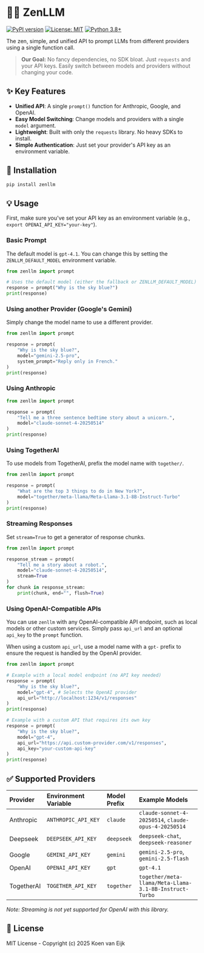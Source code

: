# 🧘‍♂️ ZenLLM

[![PyPI version](https://badge.fury.io/py/zenllm.svg)](https://badge.fury.io/py/zenllm)
[![License: MIT](https://img.shields.io/badge/License-MIT-yellow.svg)](https://opensource.org/licenses/MIT)
[![Python 3.8+](https://img.shields.io/badge/python-3.8+-blue.svg)](https://www.python.org/downloads/release/python-380/)

The zen, simple, and unified API to prompt LLMs from different providers using a single function call.

> **Our Goal:** No fancy dependencies, no SDK bloat. Just `requests` and your API keys. Easily switch between models and providers without changing your code.

## ✨ Key Features

- **Unified API**: A single `prompt()` function for Anthropic, Google, and OpenAI.
- **Easy Model Switching**: Change models and providers with a single `model` argument.
- **Lightweight**: Built with only the `requests` library. No heavy SDKs to install.
- **Simple Authentication**: Just set your provider's API key as an environment variable.

## 🚀 Installation

```bash
pip install zenllm
```

## 💡 Usage

First, make sure you've set your API key as an environment variable (e.g., `export OPENAI_API_KEY="your-key"`).

### Basic Prompt

The default model is `gpt-4.1`. You can change this by setting the `ZENLLM_DEFAULT_MODEL` environment variable.

```python
from zenllm import prompt

# Uses the default model (either the fallback or ZENLLM_DEFAULT_MODEL)
response = prompt("Why is the sky blue?")
print(response)
```

### Using another Provider (Google's Gemini)

Simply change the model name to use a different provider.

```python
from zenllm import prompt

response = prompt(
    "Why is the sky blue?",
    model="gemini-2.5-pro",
    system_prompt="Reply only in French."
)
print(response)
```

### Using Anthropic

```python
from zenllm import prompt

response = prompt(
    "Tell me a three sentence bedtime story about a unicorn.",
    model="claude-sonnet-4-20250514"
)
print(response)
```

### Using TogetherAI

To use models from TogetherAI, prefix the model name with `together/`.

```python
from zenllm import prompt

response = prompt(
    "What are the top 3 things to do in New York?",
    model="together/meta-llama/Meta-Llama-3.1-8B-Instruct-Turbo"
)
print(response)
```

### Streaming Responses

Set `stream=True` to get a generator of response chunks.

```python
from zenllm import prompt

response_stream = prompt(
    "Tell me a story about a robot.", 
    model="claude-sonnet-4-20250514", 
    stream=True
)
for chunk in response_stream:
    print(chunk, end="", flush=True)
```

### Using OpenAI-Compatible APIs

You can use `zenllm` with any OpenAI-compatible API endpoint, such as local models or other custom services. Simply pass `api_url` and an optional `api_key` to the `prompt` function.

When using a custom `api_url`, use a model name with a `gpt-` prefix to ensure the request is handled by the OpenAI provider.

```python
from zenllm import prompt

# Example with a local model endpoint (no API key needed)
response = prompt(
    "Why is the sky blue?",
    model="gpt-4", # Selects the OpenAI provider
    api_url="http://localhost:1234/v1/responses"
)
print(response)

# Example with a custom API that requires its own key
response = prompt(
    "Why is the sky blue?",
    model="gpt-4",
    api_url="https://api.custom-provider.com/v1/responses",
    api_key="your-custom-api-key"
)
print(response)
```

## ✅ Supported Providers

| Provider  | Environment Variable  | Model Prefix | Example Models                                       |
| :-------- | :-------------------- | :----------- | :--------------------------------------------------- |
| Anthropic | `ANTHROPIC_API_KEY`   | `claude`     | `claude-sonnet-4-20250514`, `claude-opus-4-20250514` |
| Deepseek  | `DEEPSEEK_API_KEY`    | `deepseek`   | `deepseek-chat`, `deepseek-reasoner`                 |
| Google    | `GEMINI_API_KEY`      | `gemini`     | `gemini-2.5-pro`, `gemini-2.5-flash`                 |
| OpenAI    | `OPENAI_API_KEY`      | `gpt`        | `gpt-4.1`                                            |
| TogetherAI| `TOGETHER_API_KEY`    | `together`   | `together/meta-llama/Meta-Llama-3.1-8B-Instruct-Turbo` |

*Note: Streaming is not yet supported for OpenAI with this library.*

## 📜 License

MIT License - Copyright (c) 2025 Koen van Eijk